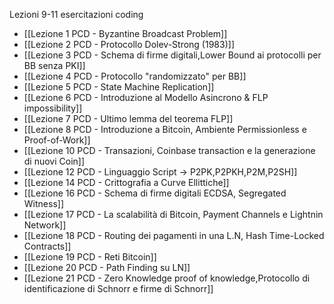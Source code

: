 Lezioni 9-11 esercitazioni coding

- [[Lezione 1 PCD - Byzantine Broadcast Problem]] 
- [[Lezione 2 PCD - Protocollo Dolev-Strong (1983)]]
- [[Lezione 3 PCD - Schema di firme digitali,Lower Bound ai protocolli per BB senza PKI]]
- [[Lezione 4 PCD - Protocollo "randomizzato" per BB]]
- [[Lezione 5 PCD - State Machine Replication]]
- [[Lezione 6 PCD - Introduzione al Modello Asincrono & FLP impossibility]]
- [[Lezione 7 PCD - Ultimo lemma del teorema FLP]]
- [[Lezione 8 PCD - Introduzione a Bitcoin, Ambiente Permissionless e Proof-of-Work]]
- [[Lezione 10 PCD - Transazioni, Coinbase transaction e la generazione di nuovi Coin]]
- [[Lezione 12 PCD - Linguaggio Script -> P2PK,P2PKH,P2M,P2SH]]
- [[Lezione 14 PCD - Crittografia a Curve Ellittiche]]
- [[Lezione 16 PCD - Schema di firme digitali ECDSA, Segregated Witness]]
- [[Lezione 17 PCD - La scalabilità di Bitcoin, Payment Channels e Lightnin Network]]
- [[Lezione 18 PCD - Routing dei pagamenti in una L.N, Hash Time-Locked Contracts]]
- [[Lezione 19 PCD - Reti Bitcoin]]
- [[Lezione 20 PCD - Path Finding su LN]]
- [[Lezione 21 PCD - Zero Knowledge proof of knowledge,Protocollo di identificazione di Schnorr e firme di Schnorr]]


